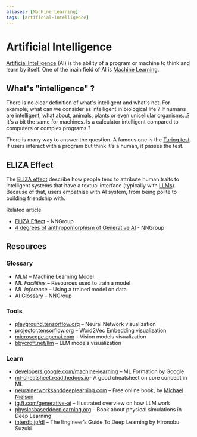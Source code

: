 ```yaml
---
aliases: [Machine Learning]
tags: [artificial-intelligence]
---
```


<!-- TODO
- Change AI for ML → because AI is too large (?) e.g. ai in video games
- Clustering
	- K-mean
	- DBSCAN
- Classification
	- Support Vector Machine (SVM)
	- Bayesian classifier
- AlphaFold
	- AlphaFold 2 (Nov 2020) predicts the 3D structure of a protein from an amino acid sequence using reinforcement learning. DeepMind developed this solution in four years, by adapting AlphaGo, the algorithm that defeated the best human player of Go in 2016
	- DeepMind has published about 200 million protein 3D structure predictions since then. Before that, there were about 100’000 known 3D structures as the result of 50 years of research
- Mention: https://en.wikipedia.org/wiki/Dead_Internet_theory
-->

# Artificial Intelligence

[Artificial Intelligence](https://en.wikipedia.org/wiki/Artificial_intelligence) (AI) is the ability of a program or machine to think and learn by itself. One of the main field of AI is [Machine Learning](https://en.wikipedia.org/wiki/Machine_learning).

## What's "intelligence" ?

There is no clear definition of what's intelligent and what's not. For example, what can we consider as intelligent in biological life ? If humans are intelligent, what about, animals, plants or even unicellular organisms…? It's a bit the same for machines. Is a calculator intelligent compared to computers or complex programs ?

There is many way to answer the question. A famous one is the [Turing test](https://en.wikipedia.org/wiki/Turing_test). If users interact with a program but think it's a human, it passes the test.

## ELIZA Effect

The [ELIZA effect](https://en.wikipedia.org/wiki/ELIZA_effect) describe how people tend to attribute human traits to intelligent systems that have a textual interface (typically with [LLMs](nlp/nlp.md)). Because of that, users empathise with AI system, from being polite to building friendship with.

Related article
- [ELIZA Effect](https://www.nngroup.com/articles/eliza-effect-ai/) - NNGroup
- [4 degrees of anthropomorphism of Generative AI](https://www.nngroup.com/articles/anthropomorphism/) - NNGroup

## Resources

### Glossary

- *MLM* – Machine Learning Model
- *ML Facilities* – Resources used to train a model
- *ML Inference* – Using a trained model on data
- [AI Glossary](https://www.nngroup.com/articles/artificial-intelligence-glossary/) – NNGroup

### Tools

- [playground.tensorflow.org](https://playground.tensorflow.org) – Neural Network visualization
- [projector.tensorflow.org](https://projector.tensorflow.org) – Word2Vec Embedding visualization
- [microscope.openai.com](https://microscope.openai.com) – Vision models visualization
- [bbycroft.net/llm](https://bbycroft.net/llm) – LLM models visualization

### Learn

- [developers.google.com/machine-learning](https://developers.google.com/machine-learning) – ML Formation by Google
- [ml-cheatsheet.readthedocs.io](https://ml-cheatsheet.readthedocs.io)– A good cheatsheet on core concept in ML
- [neuralnetworksanddeeplearning.com](https://neuralnetworksanddeeplearning.com) – Free online book, by [Michael Nielsen](http://michaelnielsen.org)
- [ig.ft.com/generative-ai](https://ig.ft.com/generative-ai/) – Illustrated overview on how LLM work
- [physicsbaseddeeplearning.org](https://physicsbaseddeeplearning.org) – Book about physical simulations in Deep Learning
- [interdb.jp/dl](https://www.interdb.jp/dl/) – The Engineer’s Guide To Deep Learning by Hironobu Suzuki


<!-- HELLO WORLD DEEP LEARNING
- https://github.com/robert/hello-deep-learning
- -->

